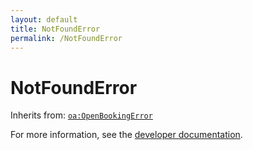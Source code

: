 ```yaml
---
layout: default
title: NotFoundError
permalink: /NotFoundError
---
```


# NotFoundError


Inherits from: [`oa:OpenBookingError`](https://openactive.io/OpenBookingError)

For more information, see the [developer documentation](https://developer.openactive.io/data-model/types/).